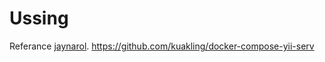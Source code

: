 # Ussing
Referance [jaynarol](https://www.jaynarol.com/docker-compose-part-1/).
https://github.com/kuakling/docker-compose-yii-serv

